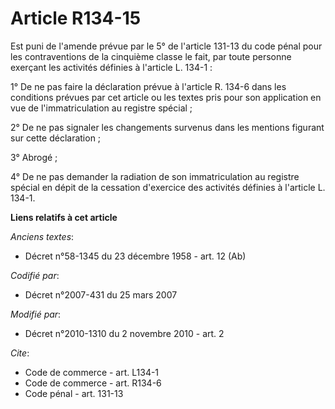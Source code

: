 # Article R134-15

Est puni de l'amende prévue par le 5° de l'article 131-13 du code pénal pour les contraventions de la cinquième classe le
fait, par toute personne exerçant les activités définies à l'article L. 134-1 : 

1° De ne pas faire la déclaration prévue à l'article R. 134-6 dans les conditions prévues par cet article ou les textes pris
pour son application en vue de l'immatriculation au registre spécial ; 

2° De ne pas signaler les changements survenus dans les mentions figurant sur cette déclaration ; 

3° Abrogé ; 

4° De ne pas demander la radiation de son immatriculation au registre spécial en dépit de la cessation d'exercice des
activités définies à l'article L. 134-1.

**Liens relatifs à cet article**

_Anciens textes_:

  - Décret n°58-1345 du 23 décembre 1958 - art. 12 (Ab)

_Codifié par_:

  - Décret n°2007-431 du 25 mars 2007

_Modifié par_:

  - Décret n°2010-1310 du 2 novembre 2010 - art. 2

_Cite_:

  - Code de commerce - art. L134-1
  - Code de commerce - art. R134-6
  - Code pénal - art. 131-13
